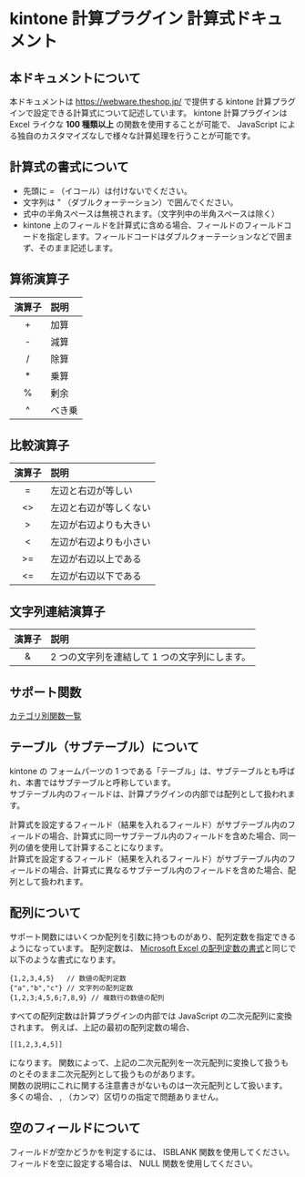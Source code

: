 # kintone 計算プラグイン 計算式ドキュメント

## 本ドキュメントについて

本ドキュメントは https://webware.theshop.jp/ で提供する kintone 計算プラグインで設定できる計算式について記述しています。
kintone 計算プラグインは Excel ライクな **100 種類以上** の関数を使用することが可能で、
JavaScript による独自のカスタマイズなしで様々な計算処理を行うことが可能です。

## 計算式の書式について

* 先頭に = （イコール）は付けないでください。
* 文字列は " （ダブルクォーテーション）で囲んでください。
* 式中の半角スペースは無視されます。（文字列中の半角スペースは除く）
* kintone 上のフィールドを計算式に含める場合、フィールドのフィールドコードを指定します。フィールドコードはダブルクォーテーションなどで囲まず、そのまま記述します。

## 算術演算子

|演算子|説明   |
|:----:|:-----|
| +    | 加算  |
| -    | 減算  |
| /    | 除算  |
| *    | 乗算  |
| %    | 剰余  |
| ^    | べき乗|

## 比較演算子

|演算子|説明  |
|:----:|:-----|
| =    | 左辺と右辺が等しい|
| <>   | 左辺と右辺が等しくない|
| >    | 左辺が右辺よりも大きい|
| <    | 左辺が右辺よりも小さい|
| >=   | 左辺が右辺以上である|
| <=   | 左辺が右辺以下である|

## 文字列連結演算子

|演算子|説明  |
|:----:|:-----|
| &    | 2 つの文字列を連結して 1 つの文字列にします。|

## サポート関数

[カテゴリ別関数一覧](category-list.md)

## テーブル（サブテーブル）について

kintone の フォームパーツの 1 つである「テーブル」は、サブテーブルとも呼ばれ、本書ではサブテーブルと呼称しています。    
サブテーブル内のフィールドは、計算プラグインの内部では配列として扱われます。

計算式を設定するフィールド（結果を入れるフィールド）がサブテーブル内のフィールドの場合、計算式に同一サブテーブル内のフィールドを含めた場合、同一列の値を使用して計算することになります。    
計算式を設定するフィールド（結果を入れるフィールド）がサブテーブル内のフィールドの場合、計算式に異なるサブテーブル内のフィールドを含めた場合、配列として扱われます。

## 配列について

サポート関数にはいくつか配列を引数に持つものがあり、配列定数を指定できるようになっています。
配列定数は、 [Microsoft Excel の配列定数の書式](https://support.office.com/ja-jp/article/%E9%85%8D%E5%88%97%E5%AE%9A%E6%95%B0%E3%82%92%E9%85%8D%E5%88%97%E6%95%B0%E5%BC%8F%E3%81%AE%E4%B8%AD%E3%81%A7%E4%BD%BF%E3%81%86-477443ea-5e71-4242-877d-fcae47454eb8)と同じで以下のような書式になります。

    {1,2,3,4,5}   // 数値の配列定数
    {"a","b","c"} // 文字列の配列定数
    {1,2,3;4,5,6;7,8,9} // 複数行の数値の配列

すべての配列定数は計算プラグインの内部では JavaScript の二次元配列に変換されます。
例えば、上記の最初の配列定数の場合、

    [[1,2,3,4,5]]

になります。
関数によって、上記の二次元配列を一次元配列に変換して扱うものとそのまま二次元配列として扱うものがあります。    
関数の説明にこれに関する注意書きがないものは一次元配列として扱います。    
多くの場合、 , （カンマ）区切りの指定で問題ありません。

## 空のフィールドについて

フィールドが空かどうかを判定するには、 ISBLANK 関数を使用してください。    
フィールドを空に設定する場合は、 NULL 関数を使用してください。
